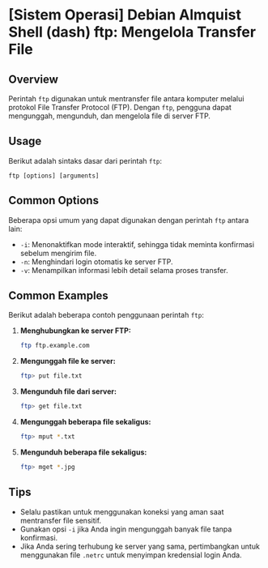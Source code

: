 # [Sistem Operasi] Debian Almquist Shell (dash) ftp: Mengelola Transfer File

## Overview
Perintah `ftp` digunakan untuk mentransfer file antara komputer melalui protokol File Transfer Protocol (FTP). Dengan `ftp`, pengguna dapat mengunggah, mengunduh, dan mengelola file di server FTP.

## Usage
Berikut adalah sintaks dasar dari perintah `ftp`:

```
ftp [options] [arguments]
```

## Common Options
Beberapa opsi umum yang dapat digunakan dengan perintah `ftp` antara lain:

- `-i`: Menonaktifkan mode interaktif, sehingga tidak meminta konfirmasi sebelum mengirim file.
- `-n`: Menghindari login otomatis ke server FTP.
- `-v`: Menampilkan informasi lebih detail selama proses transfer.

## Common Examples
Berikut adalah beberapa contoh penggunaan perintah `ftp`:

1. **Menghubungkan ke server FTP:**
   ```bash
   ftp ftp.example.com
   ```

2. **Mengunggah file ke server:**
   ```bash
   ftp> put file.txt
   ```

3. **Mengunduh file dari server:**
   ```bash
   ftp> get file.txt
   ```

4. **Mengunggah beberapa file sekaligus:**
   ```bash
   ftp> mput *.txt
   ```

5. **Mengunduh beberapa file sekaligus:**
   ```bash
   ftp> mget *.jpg
   ```

## Tips
- Selalu pastikan untuk menggunakan koneksi yang aman saat mentransfer file sensitif.
- Gunakan opsi `-i` jika Anda ingin mengunggah banyak file tanpa konfirmasi.
- Jika Anda sering terhubung ke server yang sama, pertimbangkan untuk menggunakan file `.netrc` untuk menyimpan kredensial login Anda.